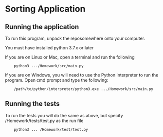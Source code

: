 # Sorting Application

## Running the application
To run this program, unpack the reposomewhere onto your computer.

You must have installed python 3.7.x or later 

If you are on Linux or Mac, open a terminal and run the following
```
    python3 .../Homework/src/main.py
```

If you are on Windows, you will need to use the Python interpreter to run the program.
    Open cmd prompt and type the following:
```
    /path/to/python/interpreter/python3.exe .../Homework/src/main.py
```
## Running the tests
To run the tests you will do the same as above, but specify /Homework/tests/test.py 
as the run file
```
    python3 ... /Homework/test/test.py
```
